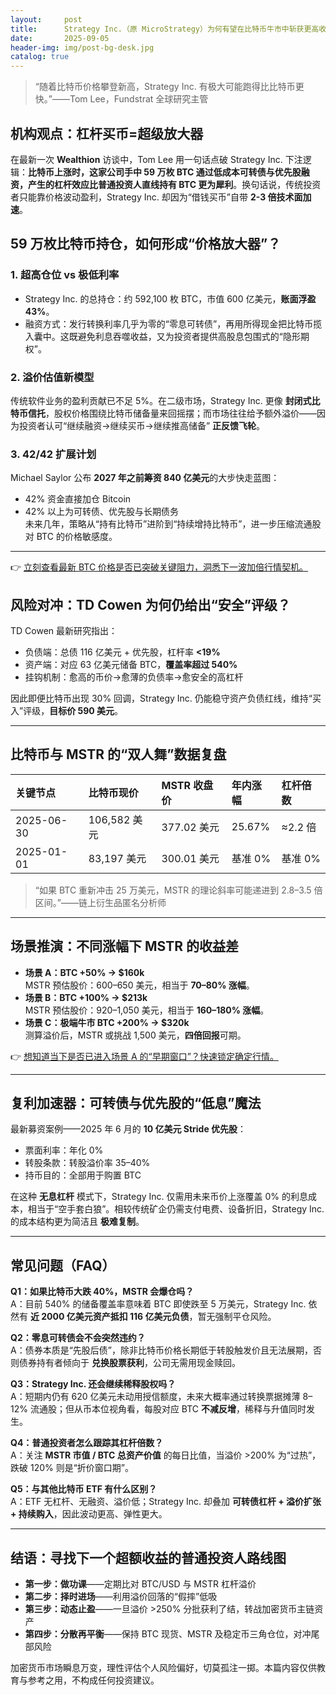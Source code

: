 ```yaml
---
layout:     post
title:      Strategy Inc.（原 MicroStrategy）为何有望在比特币牛市中斩获更高收益？
date:       2025-09-05
header-img: img/post-bg-desk.jpg
catalog: true
---
```


> “随着比特币价格攀登新高，Strategy Inc. 有极大可能跑得比比特币更快。”——Tom Lee，Fundstrat 全球研究主管

## 机构观点：杠杆买币=超级放大器

在最新一次 **Wealthion** 访谈中，Tom Lee 用一句话点破 Strategy Inc. 下注逻辑：**比特币上涨时，这家公司手中 59 万枚 BTC 通过低成本可转债与优先股融资，产生的杠杆效应比普通投资人直线持有 BTC 更为犀利**。换句话说，传统投资者只能靠价格波动盈利，Strategy Inc. 却因为“借钱买币”自带 **2-3 倍技术面加速**。

## 59 万枚比特币持仓，如何形成“价格放大器”？

### 1. 超高仓位 vs 极低利率  
- Strategy Inc. 的总持仓：约 592,100 枚 BTC，市值 600 亿美元，**账面浮盈 43%**。  
- 融资方式：发行转换利率几乎为零的“零息可转债”，再用所得现金把比特币揽入囊中。这既避免利息吞噬收益，又为投资者提供高股息包围式的“隐形期权”。

### 2. 溢价估值新模型  
传统软件业务的盈利贡献已不足 5%。在二级市场，Strategy Inc. 更像 **封闭式比特币信托**，股权价格围绕比特币储备量来回摇摆；而市场往往给予额外溢价——因为投资者认可“继续融资→继续买币→继续推高储备” **正反馈飞轮**。

### 3. 42/42 扩展计划  
Michael Saylor 公布 **2027 年之前筹资 840 亿美元**的大步快走蓝图：  
- 42% 资金直接加仓 Bitcoin  
- 42% 以上为可转债、优先股与长期债务  
未来几年，策略从“持有比特币”进阶到“持续增持比特币”，进一步压缩流通股对 BTC 的价格敏感度。

---

👉 [立刻查看最新 BTC 价格是否已突破关键阻力，洞悉下一波加倍行情契机。](https://okxdog.com/)

## 风险对冲：TD Cowen 为何仍给出“安全”评级？

TD Cowen 最新研究指出：  
- 负债端：总债 116 亿美元 + 优先股，杠杆率 **<19%**  
- 资产端：对应 63 亿美元储备 BTC，**覆盖率超过 540%**  
- 挂钩机制：愈高的币价→愈薄的负债率→愈安全的高杠杆

因此即便比特币出现 30% 回调，Strategy Inc. 仍能稳守资产负债红线，维持“买入”评级，**目标价 590 美元**。

---

## 比特币与 MSTR 的“双人舞”数据复盘

| 关键节点 | 比特币现价 | MSTR 收盘价 | 年内涨幅 | 杠杆倍数 |
|:-------|:----------|:-----------|:--------|:--------|
| 2025-06-30 | 106,582 美元 | 377.02 美元 | 25.67% | ≈2.2 倍 |
| 2025-01-01 | 83,197 美元  | 300.01 美元 | 基准 0%  | 基准 0%  |

> “如果 BTC 重新冲击 25 万美元，MSTR 的理论斜率可能递进到 2.8–3.5 倍区间。”——链上衍生品匿名分析师

---

## 场景推演：不同涨幅下 MSTR 的收益差

- **场景 A：BTC +50% → $160k**  
  MSTR 预估股价：600–650 美元，相当于 **70–80% 涨幅**。  
- **场景 B：BTC +100% → $213k**  
  MSTR 预估股价：920–1,050 美元，相当于 **160–180% 涨幅**。  
- **场景 C：极端牛市 BTC +200% → $320k**  
  测算溢价后，MSTR 或挑战 1,500 美元，**四倍回报**可期。

👉 [想知道当下是否已进入场景 A 的“早期窗口”？快速锁定确定行情。](https://okxdog.com/)

---

## 复利加速器：可转债与优先股的“低息”魔法

最新募资案例——2025 年 6 月的 **10 亿美元 Stride 优先股**：  
- 票面利率：年化 0%  
- 转股条款：转股溢价率 35–40%  
- 持币目的：全部用于购置 BTC

在这种 **无息杠杆** 模式下，Strategy Inc. 仅需用未来币价上涨覆盖 0% 的利息成本，相当于“空手套白狼”。相较传统矿企仍需支付电费、设备折旧，Strategy Inc. 的成本结构更为简洁且 **极难复制**。

---

## 常见问题（FAQ）

**Q1：如果比特币大跌 40%，MSTR 会爆仓吗？**  
A：目前 540% 的储备覆盖率意味着 BTC 即使跌至 5 万美元，Strategy Inc. 依然有 **近 2000 亿美元资产抵扣 116 亿美元负债**，暂无强制平仓风险。

**Q2：零息可转债会不会突然违约？**  
A：债券本质是“先股后债”，除非比特币价格长期低于转股触发价且无法展期，否则债券持有者倾向于 **兑换股票获利**，公司无需用现金赎回。

**Q3：Strategy Inc. 还会继续稀释股权吗？**  
A：短期内仍有 620 亿美元未动用授信额度，未来大概率通过转换票据摊薄 8–12% 流通股；但从币本位视角看，每股对应 BTC **不减反增**，稀释与升值同时发生。

**Q4：普通投资者怎么跟踪其杠杆倍数？**  
A：关注 **MSTR 市值 / BTC 总资产价值** 的每日比值，当溢价 >200% 为“过热”，跌破 120% 则是“折价窗口期”。

**Q5：与其他比特币 ETF 有什么区别？**  
A：ETF 无杠杆、无融资、溢价低；Strategy Inc. 却叠加 **可转债杠杆 + 溢价扩张 + 持续购入**，因此波动更高、弹性更大。

---

## 结语：寻找下一个超额收益的普通投资人路线图

- **第一步：做功课**——定期比对 BTC/USD 与 MSTR 杠杆溢价  
- **第二步：择时进场**——利用溢价回落的“假摔”低吸  
- **第三步：动态止盈**——一旦溢价 >250% 分批获利了结，转战加密货币主链资产  
- **第四步：分散再平衡**——保持 BTC 现货、MSTR 及稳定币三角仓位，对冲尾部风险

加密货币市场瞬息万变，理性评估个人风险偏好，切莫孤注一掷。本篇内容仅供教育与参考之用，不构成任何投资建议。